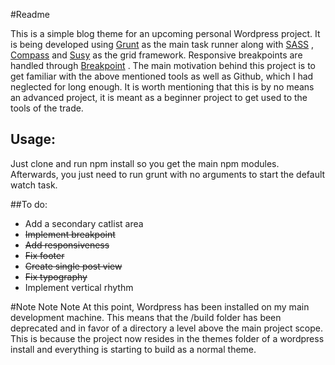#Readme

This is a simple blog theme for an upcoming personal Wordpress project. It is being developed using [Grunt](http://gruntjs.com/) as the main task runner along with [SASS](http://sass-lang.com/) , [Compass](http://compass-style.org/)  and [Susy](http://susy.oddbird.net/)  as the grid framework. Responsive breakpoints are handled through [Breakpoint](http://breakpoint-sass.com/) . The main motivation behind this project is to get familiar with the above mentioned tools as well as Github, which I had neglected for long enough. It is worth mentioning that this is by no means an advanced project, it is meant as a beginner project to get used to the tools of the trade.

## Usage:
Just clone and run npm install so you get the main npm modules. Afterwards, you just need to run grunt with no arguments to start the default watch task.

##To do:
- Add a secondary catlist area
- ~~Implement breakpoint~~
- ~~Add responsiveness~~
- ~~Fix footer~~
- ~~Create single post view~~
- ~~Fix typography~~
- Implement vertical rhythm

#Note Note Note
At this point, Wordpress has been installed on my main development machine. This means that the /build folder has been deprecated and in favor of a directory a level above the main project scope. This is because the project now resides in the themes folder of a wordpress install and everything is starting to build as a normal theme.